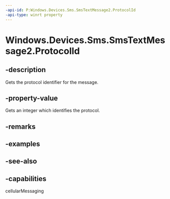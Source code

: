 ----api-id: P:Windows.Devices.Sms.SmsTextMessage2.ProtocolId
-api-type: winrt property
---<!-- Property syntaxpublic int ProtocolId { get; }--># Windows.Devices.Sms.SmsTextMessage2.ProtocolId## -descriptionGets the protocol identifier for the message.## -property-valueGets an integer which identifies the protocol.## -remarks## -examples## -see-also## -capabilitiescellularMessaging